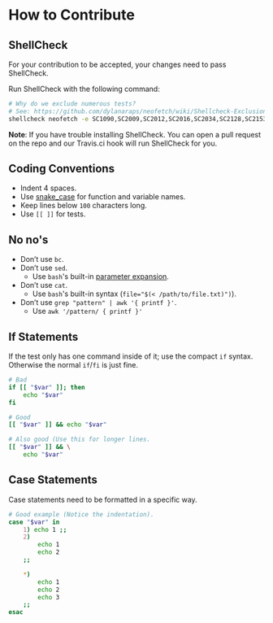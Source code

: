 # How to Contribute


## ShellCheck

For your contribution to be accepted, your changes need to pass
ShellCheck.

Run ShellCheck with the following command:

```sh
# Why do we exclude numerous tests?
# See: https://github.com/dylanaraps/neofetch/wiki/Shellcheck-Exclusions
shellcheck neofetch -e SC1090,SC2009,SC2012,SC2016,SC2034,SC2128,SC2153,SC2154,SC2178,SC2010,SC1004,SC1091,SC1117
```

**Note**: If you have trouble installing ShellCheck. You can open a pull
request on the repo and our Travis.ci hook will run ShellCheck for you.


## Coding Conventions

- Indent 4 spaces.
- Use [snake_case](https://en.wikipedia.org/wiki/Snake_case) for function
  and variable names.
- Keep lines below `100` characters long.
- Use `[[ ]]` for tests.


## No no's

- Don’t use `bc`.
- Don’t use `sed`.
    - Use `bash`'s built-in [parameter expansion](http://wiki.bash-hackers.org/syntax/pe).
- Don’t use `cat`.
    - Use `bash`'s built-in syntax (`file="$(< /path/to/file.txt)")`).
- Don’t use `grep "pattern" | awk '{ printf }'`.
    - Use `awk '/pattern/ { printf }'`


## If Statements

If the test only has one command inside of it; use the compact `if`
syntax. Otherwise the normal `if`/`fi` is just fine.

```sh
# Bad
if [[ "$var" ]]; then
    echo "$var"
fi

# Good
[[ "$var" ]] && echo "$var"

# Also good (Use this for longer lines.
[[ "$var" ]] && \
    echo "$var"
```


## Case Statements

Case statements need to be formatted in a specific way.

```sh
# Good example (Notice the indentation).
case "$var" in
    1) echo 1 ;;
    2)
        echo 1
        echo 2
    ;;

    *)
        echo 1
        echo 2
        echo 3
    ;;
esac
```
